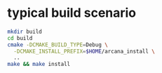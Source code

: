 # typical build scenario
```bash
mkdir build
cd build
cmake -DCMAKE_BUILD_TYPE=Debug \
  -DCMAKE_INSTALL_PREFIX=$HOME/arcana_install \
  ..
make && make install
```